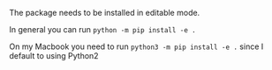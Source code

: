 The package needs to be installed in editable mode.

In general you can run `python -m pip install -e .`

On my Macbook you need to run `python3 -m pip install -e .` since I default to using Python2